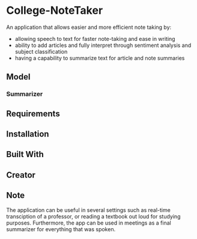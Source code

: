 # College-NoteTaker

An application that allows easier and more efficient note taking by:
- allowing speech to text for faster note-taking and ease in writing
- ability to add articles and fully interpret through sentiment analysis and subject classification
- having a capability to summarize text for article and note summaries

<p align="center >
          <img align="right" src="SummaryOfArticle.png" width="300">
</p>                                                           

## Model

### Summarizer

## Requirements

## Installation

## Built With

## Creator

## Note

The application can be useful in several settings such as real-time transciption of a professor, or reading a textbook out loud for studying purposes. Furthermore, the app can be used in meetings as a final summarizer for everything that was spoken.
